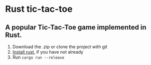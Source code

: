 # Rust tic-tac-toe

## A popular Tic-Tac-Toe game implemented in Rust.

1. Download the .zip or clone the project with git
2. [Install rust](https://www.rust-lang.org/), if you have not already
3. Run `cargo run --release`
